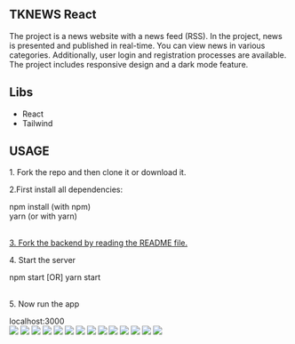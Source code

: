 <h2>TKNEWS React</h2>
<p>
The project is a news website with a news feed (RSS). In the project, news is presented and published in real-time. You can view news in various categories. Additionally, user login and registration processes are available. The project includes responsive design and a dark mode feature.</p>
<h2>Libs</h2>
<ul>
  <li>React</li>
  <li>Tailwind</li>
</ul>
<h2>USAGE</h2>
<p>1. Fork the repo and then clone it or download it.</p>
<p>2.First install all dependencies:</p>
<div>
  <storng>npm install</storng> (with npm) </br>
  <storng>yarn</storng> (or with yarn)
</div> </br>
<p>
<a href="https://github.com/Tarikkkoc/movie-app-backend-nodeJs">
3. Fork the backend by reading the README file.
</a>
</p>
<p>
4. Start the server
</p>
<div>
npm start [OR] yarn start
</div> </br>
<p>
5. Now run the app
</p>
<div>
localhost:3000
</div>

<img src="./public/img/github/img1.jpg"/>
<img src="./public/img/github/img2.jpg"/>
<img src="./public/img/github/img3.jpg"/>
<img src="./public/img/github/dark.jpg"/>
<img src="./public/img/github/light.jpg"/>
<img src="./public/img/github/light2.jpg"/>
<img src="./public/img/github/login.jpg"/>
<img src="./public/img/github/login2.jpg"/>
<img src="./public/img/github/login2.jpg"/>
<img src="./public/img/github/register1.jpg"/>
<img src="./public/img/github/responsive.jpg"/>
<img src="./public/img/github/responsive2.jpg"/>
<img src="./public/img/github/responsive3.jpg"/>
<img src="./public/img/github/responsivelight.jpg"/>
